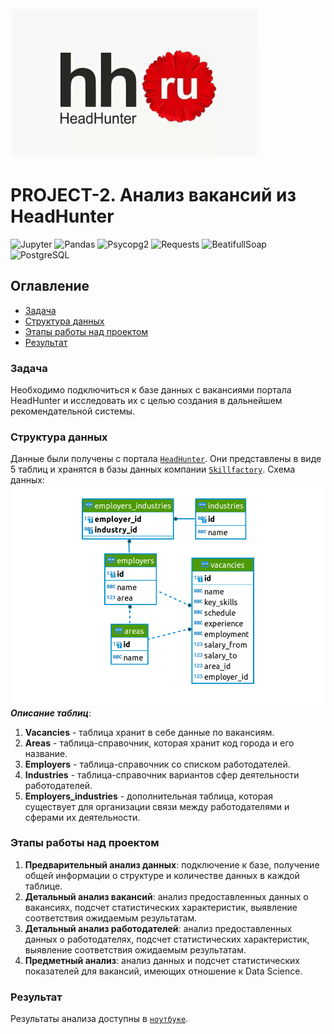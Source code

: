 <img src = https://github.com/avfawkes/SF-DST_3.0/blob/main/Project2_SQL/hh_label.jpg alt="drawing" style="width:400px;">

# PROJECT-2. Анализ вакансий из HeadHunter

![Jupyter](https://img.shields.io/badge/Jupyter-%23f37726?logo=jupyter&logoColor=white)
![Pandas](https://img.shields.io/badge/Pandas-%23150458?logo=pandas&logoColor=white)
![Psycopg2](https://img.shields.io/badge/Psycopg2-%23009977)
![Requests](https://img.shields.io/badge/Requests-%23989898)
![BeatifullSoap](https://img.shields.io/badge/BeatifullSoap-%23878b8c)
![PostgreSQL](https://img.shields.io/badge/PostgreSQL-%2330668f?logo=postgresql&logoColor=white)

## Оглавление

- [Задача](#Задача)  
- [Структура данных](#Структура-данных)  
- [Этапы работы над проектом](#Этапы-работы-над-проектом)  
- [Результат](#Результат)  

### Задача
Необходимо подключиться к базе данных с вакансиями портала HeadHunter и исследовать их с целью создания в дальнейшем рекомендательной системы.

### Структура данных  
Данные были получены с портала [`HeadHunter`](https://hh.ru/). Они представлены в виде 5 таблиц и хранятся в базы данных компании [`Skillfactory`](https://skillfactory.ru).
Схема данных:
![](https://github.com/avfawkes/SF-DST_3.0/blob/main/Project2_SQL/data_scheme.png)
***Описание таблиц***:
1. **Vacancies** - таблица хранит в себе данные по вакансиям.  
2. **Areas** - таблица-справочник, которая хранит код города и его название.  
3. **Employers** - таблица-справочник со списком работодателей.  
4. **Industries** - таблица-справочник вариантов сфер деятельности работодателей.
5. **Employers_industries** - дополнительная таблица, которая существует для организации связи между работодателями и сферами их деятельности.

### Этапы работы над проектом
1. **Предварительный анализ данных**: подключение к базе, получение общей информации о структуре и количестве данных в каждой таблице.  
2. **Детальный анализ вакансий**: анализ предоставленных данных о вакансиях, подсчет статистических характеристик, выявление соответствия ожидаемым результатам.   
3. **Детальный анализ работодателей**: анализ предоставленных данных о работодателях, подсчет статистических характеристик, выявление соответствия ожидаемым результатам.    
4. **Предметный анализ**: анализ данных и подсчет статистических показателей для вакансий, имеющих отношение к Data Science.

### Результат  
Результаты анализа доступны в [`ноутбуке`](https://github.com/avfawkes/SF-DST_3.0/blob/main/Project2_SQL/Project_2_fin.ipynb).
